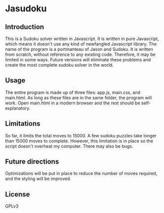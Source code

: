 # Jasudoku

## Introduction

This is a Sudoku solver written in Javascript. It is written in pure Javascript, which means it doesn't use any kind of newfangled Javascript library. The name of the program is a portmanteau of Jason and Sudoku. It is written from scratch, without reference to any existing code. Therefore, it may be limited in some ways. Future versions will eliminate these problems and create the most complete sudoku solver in the world.

## Usage

The entire program is made up of three files: app.js, main.css, and main.html. As long as these files are in the same folder, the program will work. Open main.html in a modern browser and the rest should be self-explanatory.

## Limitations

So far, it limits the total moves to 15000. A few sudoku puzzles take longer than 15000 moves to complete. However, this limitation is in place so the script doesn't overheat my computer. There may also be bugs.

## Future directions

Optimizations will be put in place to reduce the number of moves required, and the styling will be improved.

## License

GPLv3